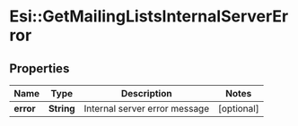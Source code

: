 # Esi::GetMailingListsInternalServerError

## Properties
Name | Type | Description | Notes
------------ | ------------- | ------------- | -------------
**error** | **String** | Internal server error message | [optional] 


